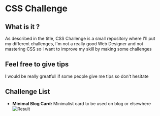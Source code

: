 # CSS Challenge

## What is it ?
As described in the title, CSS Challenge is a small repository where I'll put my different challenges, I'm not a really good Web Designer and not mastering CSS so I want to improve my skill by making some challenges

## Feel free to give tips
I would be really greatfull if some people give me tips so don't hesitate

## Challenge List

- **Minimal Blog Card:**
Minimalist card to be used on blog or elsewhere
![Result](https://i.ibb.co/PYG8NyN/blog-card.png)
